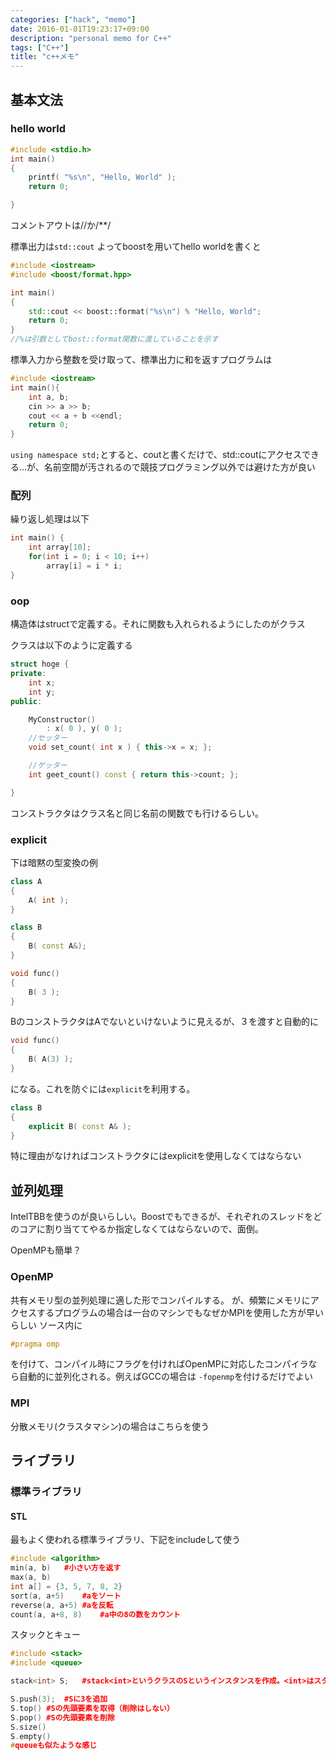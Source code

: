 ```yaml
---
categories: ["hack", "memo"]
date: 2016-01-01T19:23:17+09:00
description: "personal memo for C++"
tags: ["C++"]
title: "c++メモ"
---
```



## 基本文法
### hello world

```cpp
#include <stdio.h>
int main()
{
	printf( "%s\n", "Hello, World" );
	return 0;

}
```

コメントアウトは//か/**/

標準出力は`std::cout`
よってboostを用いてhello worldを書くと
```cpp
#include <iostream>
#include <boost/format.hpp>

int main()
{
	std::cout << boost::format("%s\n") % "Hello, World";
	return 0;
}
//%は引数としてbost::format関数に渡していることを示す
```

標準入力から整数を受け取って、標準出力に和を返すプログラムは
```cpp
#include <iostream>
int main(){
	int a, b;
	cin >> a >> b;
	cout << a + b <<endl;
	return 0;
}
```

`using namespace std;`とすると、coutと書くだけで、std::coutにアクセスできる…が、名前空間が汚されるので競技プログラミング以外では避けた方が良い

### 配列
繰り返し処理は以下
```cpp
int main() {
    int array[10];
    for(int i = 0; i < 10; i++)
        array[i] = i * i;
}
```

### oop
構造体はstructで定義する。それに関数も入れられるようにしたのがクラス

クラスは以下のように定義する
```cpp
struct hoge {
private:
	int x;
	int y;
public:

	MyConstructor()
		: x( 0 ), y( 0 );
	//セッター
	void set_count( int x ) { this->x = x; };

	//ゲッター
	int geet_count() const { return this->count; };

}
```

コンストラクタはクラス名と同じ名前の関数でも行けるらしい。

### explicit
下は暗黙の型変換の例
```cpp
class A
{
	A( int );
}

class B
{
	B( const A&);
}

void func()
{
	B( 3 );
}
```
BのコンストラクタはAでないといけないように見えるが、３を渡すと自動的に

```cpp
void func()
{
	B( A(3) );
}
```
になる。これを防ぐには`explicit`を利用する。
```cpp
class B
{
	explicit B( const A& );
}
```
特に理由がなければコンストラクタにはexplicitを使用しなくてはならない

## 並列処理
IntelTBBを使うのが良いらしい。Boostでもできるが、それぞれのスレッドをどのコアに割り当ててやるか指定しなくてはならないので、面倒。

OpenMPも簡単？

### OpenMP
共有メモリ型の並列処理に適した形でコンパイルする。
が、頻繁にメモリにアクセスするプログラムの場合は一台のマシンでもなぜかMPIを使用した方が早いらしい
ソース内に
```c++
#pragma omp
```
を付けて、コンパイル時にフラグを付ければOpenMPに対応したコンパイラなら自動的に並列化される。例えばGCCの場合は
`-fopenmp`を付けるだけでよい

### MPI
分散メモリ(クラスタマシン)の場合はこちらを使う


## ライブラリ
### 標準ライブラリ
#### STL
最もよく使われる標準ライブラリ、下記をincludeして使う

```cpp
#include <algorithm>
min(a, b)	#小さい方を返す
max(a, b)
int a[] = {3, 5, 7, 8, 2}
sort(a, a+5)	#aをソート
reverse(a, a+5)	#aを反転
count(a, a+8, 8)	#a中の8の数をカウント
```
スタックとキュー
```cpp
#include <stack>
#include <queue>

stack<int> S;	#stack<int>というクラスのSというインスタンスを作成。<int>はスタックに格納する値がintであることを示す。

S.push(3);	#Sに3を追加
S.top()	#Sの先頭要素を取得（削除はしない）
S.pop()	#Sの先頭要素を削除
S.size()
S.empty()
#queueも似たような感じ
```


